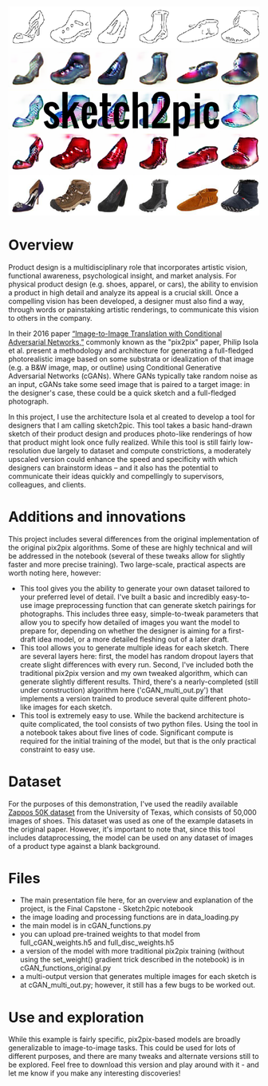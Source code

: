 <img src='https://github.com/gqfiddler/sketch2pic/blob/master/cover_image.png?raw=true'>

# Overview
Product design is a multidisciplinary role that incorporates artistic vision, functional awareness, psychological insight, and market analysis.  For physical product design (e.g. shoes, apparel, or cars), the ability to envision a product in high detail and analyze its appeal is a crucial skill.  Once a compelling vision has been developed, a designer must also find a way, through words or painstaking artistic renderings, to communicate this vision to others in the company.

In their 2016 paper <a href='https://arxiv.org/abs/1611.07004'>“Image-to-Image Translation with Conditional Adversarial Networks,”</a> commonly known as the "pix2pix" paper, Philip Isola et al. present a methodology and architecture for generating a full-fledged photorealistic image based on some substrata or idealization of that image (e.g. a B&W image, map, or outline) using Conditional Generative Adversarial Networks (cGANs).  Where GANs typically take random noise as an input, cGANs take some seed image that is paired to a target image: in the designer's case, these could be a quick sketch and a full-fledged photograph.

In this project, I use the architecture Isola et al created to develop a tool for designers that I am calling sketch2pic.  This tool takes a basic hand-drawn sketch of their product design and produces photo-like renderings of how that product might look once fully realized.  While this tool is still fairly low-resolution due largely to dataset and compute constrictions, a moderately upscaled version could enhance the speed and specificity with which designers can brainstorm ideas – and it also has the potential to communicate their ideas quickly and compellingly to supervisors, colleagues, and clients.

# Additions and innovations
This project includes several differences from the original implementation of the original pix2pix algorithms.  Some of these are highly technical and will be addressed in the notebook (several of these tweaks allow for slightly faster and more precise training).  Two large-scale, practical aspects are worth noting here, however:
- This tool gives you the ability to generate your own dataset tailored to your preferred level of detail.  I've built a basic and incredibly easy-to-use image preprocessing function that can generate sketch pairings for photographs.  This includes three easy, simple-to-tweak parameters that allow you to specify how detailed of images you want the model to prepare for, depending on whether the designer is aiming for a first-draft idea model, or a more detailed fleshing out of a later draft.
- This tool allows you to generate multiple ideas for each sketch.  There are several layers here: first, the model has random dropout layers that create slight differences with every run.  Second, I've included both the traditional pix2pix version and my own tweaked algorithm, which can generate slightly different results.  Third, there's a nearly-completed (still under construction) algorithm here ('cGAN_multi_out.py') that implements a version trained to produce several quite different photo-like images for each sketch.
- This tool is extremely easy to use.  While the backend architecture is quite complicated, the tool consists of two python files.  Using the tool in a notebook takes about five lines of code.  Significant compute is required for the initial training of the model, but that is the only practical constraint to easy use.

# Dataset
For the purposes of this demonstration, I've used the readily available <a href='http://vision.cs.utexas.edu/projects/finegrained/utzap50k/'>Zappos 50K dataset</a> from the University of Texas, which consists of 50,000 images of shoes.  This dataset was used as one of the example datasets in the original paper.  However, it's important to note that, since this tool includes dataprocessing, the model can be used on any dataset of images of a product type against a blank background.

# Files
- The main presentation file here, for an overview and explanation of the project, is the Final Capstone - Sketch2pic notebook
- the image loading and processing functions are in data_loading.py
- the main model is in cGAN_functions.py
- you can upload pre-trained weights to that model from full_cGAN_weights.h5 and full_disc_weights.h5
- a version of the model with more traditional pix2pix training (without using the set_weight() gradient trick described in the notebook) is in cGAN_functions_original.py
- a multi-output version that generates multiple images for each sketch is at cGAN_multi_out.py; however, it still has a few bugs to be worked out.


# Use and exploration
While this example is fairly specific, pix2pix-based models are broadly generalizable to image-to-image tasks.  This could be used for lots of different purposes, and there are many tweaks and alternate versions still to be explored.  Feel free to download this version and play around with it - and let me know if you make any interesting discoveries!
